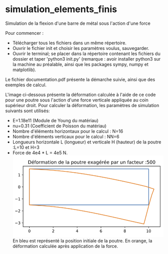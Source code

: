 # simulation_elements_finis
Simulation de la flexion d'une barre de métal sous l'action d'une force

Pour commencer :
- Télécharger tous les fichiers dans un même répertoire.
- Ouvrir le fichier init et choisir les paramètres voulus, sauvegarder.
- Ouvrir le terminal; se placer dans la répertoire contenant les fichiers du dossier et taper 'python3 init.py' (remarque : avoir installer python3 sur la machine au préalable, ainsi que les packages sympy, numpy et matplotlib).

Le fichier documentation.pdf présente la démarche suivie, ainsi que des exemples de calcul.

L'image ci-dessous présente la déformation calculée à l'aide de ce code pour une poutre sous l'action d'une force verticale appliquée au coin supérieur droit. Pour calculer la déformation, les paramètres de simulation suivants sont utilisés: 
- E=1.18e11 (Module de Young du matériau)
- nu=0.31 (Coefficient de Poisson du matériau)
- Nombre d'éléments horizontaux pour le calcul : N=16
- Nombre d'éléments verticaux pour le calcul : NN=6
- Longueurs horizontale L (longueur) et verticale H (hauteur) de la poutre :L=10 et H=3
- Force de 4e4 * L = 4e5 N.
![](poutreF.png)
<br/>En bleu est représenté la position initiale de la poutre. En orange, la déformation calculée après application de la force.